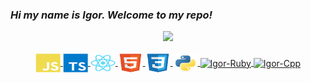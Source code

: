 ### _Hi my name is Igor. Welcome to my repo!_

<!--
**ig-cardoso/ig-cardoso** is a ✨ _special_ ✨ repository because its `README.md` (this file) appears on your GitHub profile.

Here are some ideas to get you started:

- 🔭 I’m currently working on ...
- 🌱 I’m currently learning ...
- 👯 I’m looking to collaborate on ...
- 🤔 I’m looking for help with ...
- 💬 Ask me about ...
- 📫 How to reach me: ...
- 😄 Pronouns: ...
- ⚡ Fun fact: ...
-->



<!--  <hr> -->
 <div align="center">
 <div>
  <a href="https://github.com/igorxcardoso">
  <!--<img height="180em" src="https://github-readme-stats.vercel.app/api?username=igorxcardoso&show_icons=true&theme=dark&include_all_commits=true&count_private=true"/>-->
  <img height="180em" src="https://github-readme-stats.vercel.app/api/top-langs/?username=igorxcardoso&layout=compact&langs_count=7"/>
</div>
<div style="display: inline_block"><br>
  <img align="center" alt="Igor-Js" height="30" width="40" src="https://raw.githubusercontent.com/devicons/devicon/master/icons/javascript/javascript-plain.svg">
  <img align="center" alt="Igor-Ts" height="30" width="40" src="https://raw.githubusercontent.com/devicons/devicon/master/icons/typescript/typescript-plain.svg">
  <img align="center" alt="Rafa-React" height="30" width="40" src="https://raw.githubusercontent.com/devicons/devicon/master/icons/react/react-original.svg"> 
  <img align="center" alt="Igor-HTML" height="30" width="40" src="https://raw.githubusercontent.com/devicons/devicon/master/icons/html5/html5-original.svg">
  <img align="center" alt="Igor-CSS" height="30" width="40" src="https://raw.githubusercontent.com/devicons/devicon/master/icons/css3/css3-original.svg">
  <img align="center" alt="Igor-Python" height="30" width="40" src="https://raw.githubusercontent.com/devicons/devicon/master/icons/python/python-original.svg">
  <img align="center" alt="Igor-Ruby" height="30" width="40" src="https://cdn.jsdelivr.net/gh/devicons/devicon/icons/ruby/ruby-plain.svg">
 <img align="center" alt="Igor-Cpp" height="30" width="40" src="https://cdn.jsdelivr.net/gh/devicons/devicon/icons/cplusplus/cplusplus-original.svg">
 
 
 
  <!-- <img align="center" alt="Rafa-Csharp" height="30" width="40" src="https://raw.githubusercontent.com/devicons/devicon/master/icons/csharp/csharp-original.svg"> -->
</div>
</div>

<!--  <hr> -->
  
<!--<div> 
  ![Snake animation](https://github.com/ig-cardoso/ig-cardoso/blob/output/github-contribution-grid-snake.svg) 
</div>-->
  
  

  
  
  
  
  
  
  
